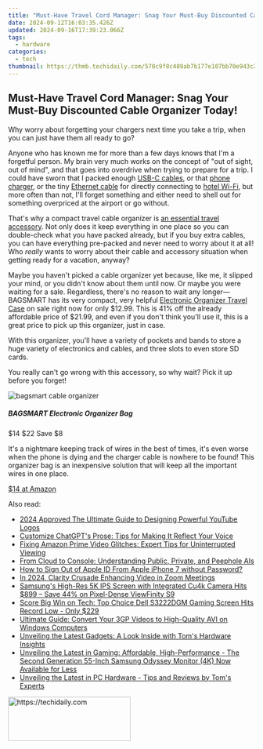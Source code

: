 ```yaml
---
title: "Must-Have Travel Cord Manager: Snag Your Must-Buy Discounted Cable Organizer Today!"
date: 2024-09-12T16:03:35.426Z
updated: 2024-09-16T17:39:23.066Z
tags:
  - hardware
categories:
  - tech
thumbnail: https://thmb.techidaily.com/570c9f8c489ab7b177e107bb70e943c2e83376fe2ec5c74db5d76221f33fc6de.jpg
---
```


## Must-Have Travel Cord Manager: Snag Your Must-Buy Discounted Cable Organizer Today!

Why worry about forgetting your chargers next time you take a trip, when you can just have them all ready to go?

 Anyone who has known me for more than a few days knows that I'm a forgetful person. My brain very much works on the concept of "out of sight, out of mind", and that goes into overdrive when trying to prepare for a trip. I could have sworn that I packed enough [USB-C cables](https://games-able.techidaily.com/bypassing-steam-disconnection-in-windows-11/), or that [phone charger](https://youtube-video-recordings.techidaily.com/elevating-video-experience-non-youtube-hubs-explained/), or the tiny [Ethernet cable](https://some-approaches.techidaily.com/ultimate-frames-per-second-for-languid-visuals-for-2024/) for directly connecting to [hotel Wi-Fi](https://techidaily.com/undelete-lost-call-logs-from-lava-yuva-2-by-fonelab-android-recover-call-logs/), but more often than not, I'll forget something and either need to shell out for something overpriced at the airport or go without.

 That's why a compact travel cable organizer is [an essential travel accessory](https://blue-screen-error.techidaily.com/how-to-fix-ntfs-file-system-issues-in-windows-11/). Not only does it keep everything in one place so you can double-check what you have packed already, but if you buy extra cables, you can have everything pre-packed and never need to worry about it at all! Who _really_ wants to worry about their cable and accessory situation when getting ready for a vacation, anyway?

 Maybe you haven't picked a cable organizer yet because, like me, it slipped your mind, or you didn't know about them until now. Or maybe you were waiting for a sale. Regardless, there's no reason to wait any longer—BAGSMART has its very compact, very helpful [Electronic Organizer Travel Case](https://www.amazon.com/BAGSMART-Universal-Organizer-Electronics-Accessories/dp/B017SKRWL4?th=1&tag=hotoge-20&ascsubtag=UUhtgUeUpU2003191&asc%5Frefurl=https%3A%2F%2Fwww.howtogeek.com%2Fbagsmart-cable-organizer-sale%2F&asc%5Fcampaign=Affiliate) on sale right now for only $12.99\. This is 41% off the already affordable price of $21.99, and even if you don't think you'll use it, this is a great price to pick up this organizer, just in case.

 With this organizer, you'll have a variety of pockets and bands to store a huge variety of electronics and cables, and three slots to even store SD cards.

 You really can't go wrong with this accessory, so why wait? Pick it up before you forget!

![bagsmart cable organizer](https://static1.howtogeekimages.com/wordpress/wp-content/uploads/2024/05/bagsmart-cable-organizer.png) 

#####  BAGSMART Electronic Organizer Bag

$14 $22 Save $8 

It's a nightmare keeping track of wires in the best of times, it's even worse when the phone is dying and the charger cable is nowhere to be found! This organizer bag is an inexpensive solution that will keep all the important wires in one place.

[$14 at Amazon](https://www.amazon.com/BAGSMART-Universal-Organizer-Electronics-Accessories/dp/B017SKRWL4?th=1&tag=hotoge-20&ascsubtag=UUhtgUeUpU2003191&asc%5Frefurl=https%3A%2F%2Fwww.howtogeek.com%2Fbagsmart-cable-organizer-sale%2F&asc%5Fcampaign=Affiliate)

<ins class="adsbygoogle"
     style="display:block"
     data-ad-format="autorelaxed"
     data-ad-client="ca-pub-7571918770474297"
     data-ad-slot="1223367746"></ins>

<ins class="adsbygoogle"
     style="display:block"
     data-ad-client="ca-pub-7571918770474297"
     data-ad-slot="8358498916"
     data-ad-format="auto"
     data-full-width-responsive="true"></ins>

<span class="atpl-alsoreadstyle">Also read:</span>
<div><ul>
<li><a href="https://youtube-zero.techidaily.com/approved-the-ultimate-guide-to-designing-powerful-youtube-logos/"><u>2024 Approved The Ultimate Guide to Designing Powerful YouTube Logos</u></a></li>
<li><a href="https://tech-haven.techidaily.com/customize-chatgpts-prose-tips-for-making-it-reflect-your-voice/"><u>Customize ChatGPT's Prose: Tips for Making It Reflect Your Voice</u></a></li>
<li><a href="https://win-able.techidaily.com/fixing-amazon-prime-video-glitches-expert-tips-for-uninterrupted-viewing/"><u>Fixing Amazon Prime Video Glitches: Expert Tips for Uninterrupted Viewing</u></a></li>
<li><a href="https://tech-haven.techidaily.com/from-cloud-to-console-understanding-public-private-and-peephole-ais/"><u>From Cloud to Console: Understanding Public, Private, and Peephole AIs</u></a></li>
<li><a href="https://apple-account.techidaily.com/how-to-sign-out-of-apple-id-from-apple-iphone-7-without-password-by-drfone-ios/"><u>How to Sign Out of Apple ID From Apple iPhone 7 without Password?</u></a></li>
<li><a href="https://fox-glue.techidaily.com/in-2024-clarity-crusade-enhancing-video-in-zoom-meetings/"><u>In 2024, Clarity Crusade Enhancing Video in Zoom Meetings</u></a></li>
<li><a href="https://hardware-tips.techidaily.com/1723862755273-samsungs-high-res-5k-ips-screen-with-integrated-cu4k-camera-hits-899-save-44-on-pixel-dense-viewfinity-s9/"><u>Samsung's High-Res 5K IPS Screen with Integrated Cu4k Camera Hits $899 – Save 44% on Pixel-Dense ViewFinity S9</u></a></li>
<li><a href="https://hardware-tips.techidaily.com/1723862757242-score-big-win-on-tech-top-choice-dell-s3222dgm-gaming-screen-hits-record-low-only-229/"><u>Score Big Win on Tech: Top Choice Dell S3222DGM Gaming Screen Hits Record Low - Only $229</u></a></li>
<li><a href="https://tech-revival.techidaily.com/ultimate-guide-convert-your-3gp-videos-to-high-quality-avi-on-windows-computers/"><u>Ultimate Guide: Convert Your 3GP Videos to High-Quality AVI on Windows Computers</u></a></li>
<li><a href="https://hardware-tips.techidaily.com/unveiling-the-latest-gadgets-a-look-inside-with-toms-hardware-insights/"><u>Unveiling the Latest Gadgets: A Look Inside with Tom's Hardware Insights</u></a></li>
<li><a href="https://hardware-tips.techidaily.com/unveiling-the-latest-in-gaming-affordable-high-performance-the-second-generation-55-inch-samsung-odyssey-monitor-4k-now-available-for-less/"><u>Unveiling the Latest in Gaming: Affordable, High-Performance - The Second Generation 55-Inch Samsung Odyssey Monitor (4K) Now Available for Less</u></a></li>
<li><a href="https://hardware-tips.techidaily.com/unveiling-the-latest-in-pc-hardware-tips-and-reviews-by-toms-experts/"><u>Unveiling the Latest in PC Hardware - Tips and Reviews by Tom's Experts</u></a></li>
</ul></div>

<!-- affiliate ads begin -->
<a href="https://bluettiit.sjv.io/c/5597632/2114264/17093" target="_top" id="2114264">
  <img src="//a.impactradius-go.com/display-ad/17093-2114264" border="0" alt="https://techidaily.com" width="250" height="90"/>
</a>
<img height="0" width="0" src="https://bluettiit.sjv.io/i/5597632/2114264/17093" style="position:absolute;visibility:hidden;" border="0" />
<!-- affiliate ads end -->

